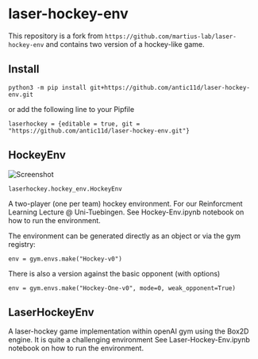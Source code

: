 # laser-hockey-env

This repository is a fork from `https://github.com/martius-lab/laser-hockey-env` and contains two version of a hockey-like game.

## Install

``python3 -m pip install git+https://github.com/antic11d/laser-hockey-env.git``

or add the following line to your Pipfile

``laserhockey = {editable = true, git = "https://github.com/antic11d/laser-hockey-env.git"}``


## HockeyEnv

![Screenshot](assets/hockeyenv1.png)

``laserhockey.hockey_env.HockeyEnv``

A two-player (one per team) hockey environment.
For our Reinforcment Learning Lecture @ Uni-Tuebingen.
See Hockey-Env.ipynb notebook on how to run the environment.

The environment can be generated directly as an object or via the gym registry:

``env = gym.envs.make("Hockey-v0")``

There is also a version against the basic opponent (with options)

``env = gym.envs.make("Hockey-One-v0", mode=0, weak_opponent=True)``



## LaserHockeyEnv

A laser-hockey game implementation within openAI gym using the Box2D engine. It is quite a challenging environment
See Laser-Hockey-Env.ipynb notebook on how to run the environment.
